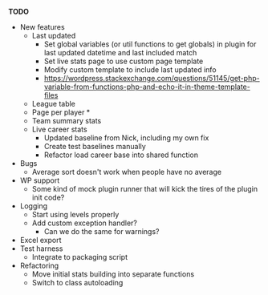 __TODO__
* New features
    * Last updated
      * Set global variables (or util functions to get globals) in plugin for last updated datetime and last included match
      * Set live stats page to use custom page template
      * Modify custom template to include last updated info
      * https://wordpress.stackexchange.com/questions/51145/get-php-variable-from-functions-php-and-echo-it-in-theme-template-files
    * League table
    * Page per player
      * 
    * Team summary stats
    * Live career stats
      * Updated baseline from Nick, including my own fix
      * Create test baselines manually
      * Refactor load career base into shared function
* Bugs
  * Average sort doesn't work when people have no average
* WP support
  * Some kind of mock plugin runner that will kick the tires of the plugin init code?
* Logging
  * Start using levels properly
  * Add custom exception handler?
    * Can we do the same for warnings?
* Excel export
* Test harness
  * Integrate to packaging script
* Refactoring
  * Move initial stats building into separate functions
  * Switch to class autoloading
